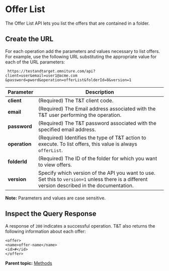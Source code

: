 # Offer List

The Offer List API lets you list the offers that are contained in a folder.

## Create the URL

For each operation add the parameters and values necessary to list offers. For example, use the following URL substituting the appropriate value for each of the URL parameters:

```
 https://testandtarget.omniture.com/api?client=user&email=user1@acme.com​&password=pword&operation=offerList&folderId=8&version=1
```

| Parameter | Description |
|-------------|---------------|
|**client** | \(Required\) The T&T client code. |
| **email** | \(Required\) The Email address associated with the T&T user performing the operation. |
| **password** | \(Required\) The T&T password associated with the specified email address. |
|**operation** | \(Required\) Identifies the type of T&T action to execute. To list offers, this value is always `offerList`. |
| **folderId** | \(Required\) The ID of the folder for which you want to view offers. |
|**version** | Specify which version of the API you want to use. Set this to `version=1` unless there is a different version described in the documentation. |

**Note:** Parameters and values are case sensitive.

## Inspect the Query Response

A response of `200` indicates a successful operation. T&T also returns the following information about each offer:

```
<offer>
<name>offer-name</name>
<id>#</id>
</offer>
```

**Parent topic:** [Methods](../campaign_state/r_Test_and_Target_API_Sample_Code.md)

